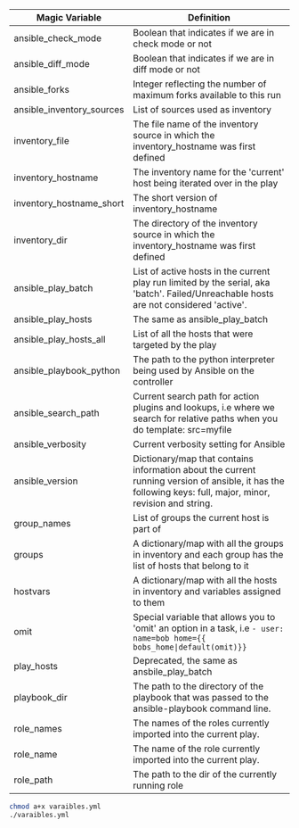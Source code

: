 | Magic Variable | Definition |
|---|---|
| ansible_check_mode | Boolean that indicates if we are in check mode or not |
| ansible_diff_mode | Boolean that indicates if we are in diff mode or not |
| ansible_forks | Integer reflecting the number of maximum forks available to this run |
| ansible_inventory_sources | List of sources used as inventory |
| inventory_file | The file name of the inventory source in which the inventory_hostname was first defined |
| inventory_hostname | The inventory name for the 'current' host being iterated over in the play |
| inventory_hostname_short | The short version of inventory_hostname |
| inventory_dir | The directory of the inventory source in which the inventory_hostname was first defined |
| ansible_play_batch | List of active hosts in the current play run limited by the serial, aka 'batch'. Failed/Unreachable hosts are not considered 'active'. |
| ansible_play_hosts | The same as ansible_play_batch |
| ansible_play_hosts_all | List of all the hosts that were targeted by the play |
| ansible_playbook_python | The path to the python interpreter being used by Ansible on the controller |
| ansible_search_path | Current search path for action plugins and lookups, i.e where we search for relative paths when you do template: src=myfile |
| ansible_verbosity | Current verbosity setting for Ansible |
| ansible_version | Dictionary/map that contains information about the current running version of ansible, it has the following keys: full, major, minor, revision and string. |
| group_names | List of groups the current host is part of |
| groups | A dictionary/map with all the groups in inventory and each group has the list of hosts that belong to it |
| hostvars | A dictionary/map with all the hosts in inventory and variables assigned to them |
| omit | Special variable that allows you to 'omit' an option in a task, i.e <code>- user: name=bob home={{ bobs_home\|default(omit)}}</code> |
| play_hosts | Deprecated, the same as ansbile_play_batch |
| playbook_dir | The path to the directory of the playbook that was passed to the ansible-playbook command line. |
| role_names | The names of the roles currently imported into the current play. |
| role_name | The name of the role currently imported into the current play. |
| role_path | The path to the dir of the currently running role |


```bash
chmod a+x varaibles.yml
./varaibles.yml
```
